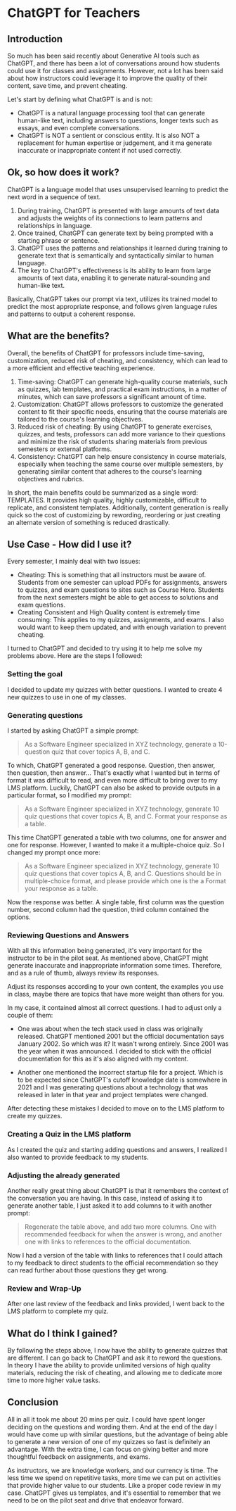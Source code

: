 # ChatGPT for Teachers

## Introduction

So much has been said recently about Generative AI tools such as ChatGPT, and there has been a lot of conversations around how students could use it for classes and assignments. However, not a lot has been said about how instructors could leverage it to improve the quality of their content, save time, and prevent cheating. 

Let's start by defining what ChatGPT is and is not:

- ChatGPT is a natural language processing tool that can generate human-like text, including answers to questions, longer texts such as essays, and even complete conversations.
- ChatGPT is NOT a sentient or conscious entity. It is also NOT a replacement for human expertise or judgement, and it ma generate inaccurate or inappropriate content if not used correctly.

## Ok, so how does it work?

ChatGPT is a language model that uses unsupervised learning to predict the next word in a sequence of text.

1. During training, ChatGPT is presented with large amounts of text data and adjusts the weights of its connections to learn patterns and relationships in language.
2. Once trained, ChatGPT can generate text by being prompted with a starting phrase or sentence.
3. ChatGPT uses the patterns and relationships it learned during training to generate text that is semantically and syntactically similar to human language.
4. The key to ChatGPT's effectiveness is its ability to learn from large amounts of text data, enabling it to generate natural-sounding and human-like text.

Basically, ChatGPT takes our prompt via text, utilizes its trained model to predict the most appropriate response, and follows given language rules and patterns to output a coherent response.

## What are the benefits?

Overall, the benefits of ChatGPT for professors include time-saving, customization, reduced risk of cheating, and consistency, which can lead to a more efficient and effective teaching experience.

1. Time-saving: ChatGPT can generate high-quality course materials, such as quizzes, lab templates, and practical exam instructions, in a matter of minutes, which can save professors a significant amount of time.
2. Customization: ChatGPT allows professors to customize the generated content to fit their specific needs, ensuring that the course materials are tailored to the course's learning objectives.
3. Reduced risk of cheating: By using ChatGPT to generate exercises, quizzes, and tests, professors can add more variance to their questions and minimize the risk of students sharing materials from previous semesters or external platforms.
4. Consistency: ChatGPT can help ensure consistency in course materials, especially when teaching the same course over multiple semesters, by generating similar content that adheres to the course's learning objectives and rubrics.

In short, the main benefits could be summarized as a single word: TEMPLATES. It provides high quality, highly customizable, difficult to replicate, and consistent templates. Additionally, content generation is really quick so the cost of customizing by rewording, reordering or just creating an alternate version of something is reduced drastically.

## Use Case - How did I use it?

Every semester, I mainly deal with two issues:

- Cheating: This is something that all instructors must be aware of. Students from one semester can upload PDFs for assignments, answers to quizzes, and exam questions to sites such as Course Hero. Students from the next semesters might be able to get access to solutions and exam questions.
- Creating Consistent and High Quality content is extremely time consuming: This applies to my quizzes, assignments, and exams. I also would want to keep them updated, and with enough variation to prevent cheating.

I turned to ChatGPT and decided to try using it to help me solve my problems above. Here are the steps I followed:

### Setting the goal

I decided to update my quizzes with better questions. I wanted to create 4 new quizzes to use in one of my classes.

### Generating questions

I started by asking ChatGPT a simple prompt:

> As a Software Engineer specialized in XYZ technology, generate a 10-question quiz that cover topics A, B, and C.

To which, ChatGPT generated a good response. Question, then answer, then question, then answer… That's exactly what I wanted but in terms of format it was difficult to read, and even more difficult to bring over to my LMS platform. Luckily, ChatGPT can also be asked to provide outputs in a particular format, so I modified my prompt:

> As a Software Engineer specialized in XYZ technology, generate 10 quiz questions that cover topics A, B, and C. Format your response as a table.

This time ChatGPT generated a table with two columns, one for answer and one for response. However, I wanted to make it a multiple-choice quiz. So I changed my prompt once more:

> As a Software Engineer specialized in XYZ technology, generate 10 quiz questions that cover topics A, B, and C. Questions should be in multiple-choice format, and please provide which one is the a Format your response as a table.

Now the response was better. A single table, first column was the question number, second column had the question, third column contained the options.

### Reviewing Questions and Answers

With all this information being generated, it's very important for the instructor to be in the pilot seat. As mentioned above, ChatGPT might generate inaccurate and inappropriate information some times. Therefore, and as a rule of thumb, always review its responses.

Adjust its responses according to your own content, the examples you use in class, maybe there are topics that have more weight than others for you.

In my case, it contained almost all correct questions. I had to adjust only a couple of them:

- One was about when the tech stack used in class was originally released. ChatGPT mentioned 2001 but the official documentation says January 2002. So which was it? It wasn't wrong entirely. Since 2001 was the year when it was announced. I decided to stick with the official documentation for this as it's also aligned with my content.

- Another one mentioned the incorrect startup file for a project. Which is to be expected since ChatGPT's cutoff knowledge date is somewhere in 2021 and I was generating questions about a technology that was released in later in that year and project templates were changed.

After detecting these mistakes I decided to move on to the LMS platform to create my quizzes.

### Creating a Quiz in the LMS platform

As I created the quiz and starting adding questions and answers, I realized I also wanted to provide feedback to my students.

### Adjusting the already generated

Another really great thing about ChatGPT is that it remembers the context of the conversation you are having. In this case, instead of asking it to generate another table, I just asked it to add columns to it with another prompt:

> Regenerate the table above, and add two more columns. One with recommended feedback for when the answer is wrong, and another one with links to references to the official documentation.

Now I had a version of the table with links to references that I could attach to my feedback to direct students to the official recommendation so they can read further about those questions they get wrong.

### Review and Wrap-Up

After one last review of the feedback and links provided, I went back to the LMS platform to complete my quiz.

## What do I think I gained?

By following the steps above, I now have the ability to generate quizzes that are different. I can go back to ChatGPT and ask it to reword the questions. In theory I have the ability to provide unlimited versions of high quality materials, reducing the risk of cheating, and allowing me to dedicate more time to more higher value tasks.

## Conclusion

All in all it took me about 20 mins per quiz. I could have spent longer deciding on the questions and wording them. And at the end of the day I would have come up with similar questions, but the advantage of being able to generate a new version of one of my quizzes so fast is definitely an advantage. With the extra time, I can focus on giving better and more thoughtful feedback on assignments, and exams. 

As instructors, we are knowledge workers, and our currency is time. The less time we spend on repetitive tasks, more time we can put on activities that provide higher value to our students. Like a proper code review in my case. ChatGPT gives us templates, and it's essential to remember that we need to be on the pilot seat and drive that endeavor forward.
